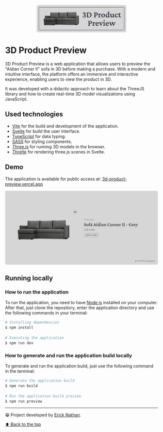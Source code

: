 <div align="center">
   <img src=".github/project-logo.svg" height="90">
</div>

# 3D Product Preview
3D Product Preview is a web application that allows users to preview the "Aidian Corner II" sofa in 3D before making a purchase. With a modern and intuitive interface, the platform offers an immersive and interactive experience, enabling users to view the product in 3D.

It was developed with a didactic approach to learn about the ThreeJS library and how to create real-time 3D model visualizations using JavaScript.

## Used technologies
- [Vite](https://vitejs.dev/) for the build and development of the application.
- [Svelte](https://svelte.dev/) for build the user interface.
- [TypeScript](https://www.typescriptlang.org/) for data typing.
- [SASS](https://sass-lang.com/) for styling components.
- [Three.js](https://threejs.org/) for running 3D models in the browser.
- [Threlte](https://threlte.xyz/) for rendering three.js scenes in Svelte.

## Demo
The application is available for public access at: [3d-product-preview.vercel.app](https://3d-product-preview.vercel.app/)

![](./.github/project-screenshot.png)

## Running locally

### How to run the application
To run the application, you need to have [Node.js](https://nodejs.org/en/) installed on your computer. After that, just clone the repository, enter the application directory and use the following commands in your terminal:

```bash
# Installing dependencies
$ npm install

# Executing the application
$ npm run dev
```

### How to generate and run the application build locally
To generate and run the application build, just use the following command in the terminal:

```bash
# Generate the application build
$ npm run build

# Run the application build preview
$ npm run preview
```

---

😁 Project developed by [Erick Nathan](https://www.linkedin.com/in/ericknathan/).

[⬆ Back to the top](#3d-product-review)<br>